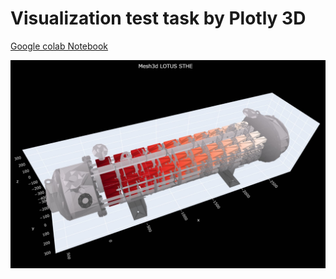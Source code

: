 # Visualization test task by Plotly 3D

[Google colab Notebook](https://colab.research.google.com/drive/1UCjOaeMnRQH2JO2NyRr5SHGIDc7Si3LF?usp=sharing)

![result](/Screenshot_ready_task.jpg)
